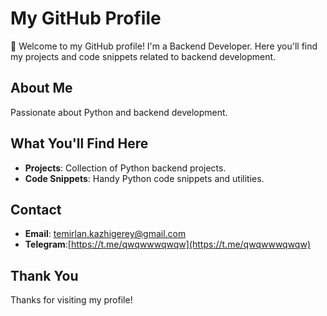 # My GitHub Profile

👋 Welcome to my GitHub profile! I'm a Backend Developer. Here you'll find my projects and code snippets related to backend development.

## About Me
Passionate about Python and backend development.

## What You'll Find Here
- **Projects**: Collection of Python backend projects.
- **Code Snippets**: Handy Python code snippets and utilities.

## Contact
- **Email**: temirlan.kazhigerey@gmail.com
- **Telegram**:[https://t.me/qwqwwwqwqw](https://t.me/qwqwwwqwqw)

## Thank You
Thanks for visiting my profile!
